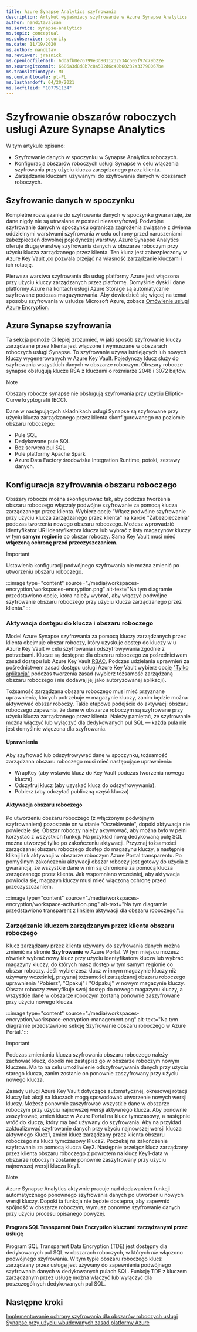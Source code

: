 ```yaml
---
title: Azure Synapse Analytics szyfrowania
description: Artykuł wyjaśniacy szyfrowanie w Azure Synapse Analytics
author: nanditavalsan
ms.service: synapse-analytics
ms.topic: conceptual
ms.subservice: security
ms.date: 11/19/2020
ms.author: nanditav
ms.reviewer: jrasnick
ms.openlocfilehash: 6ddafb0e76799e3d8011232534c505f97c79b22e
ms.sourcegitcommit: 6686a3d8d8b7c8a582d6c40b60232a33798067be
ms.translationtype: MT
ms.contentlocale: pl-PL
ms.lasthandoff: 04/20/2021
ms.locfileid: "107751134"
---
```

# <a name="encryption-for-azure-synapse-analytics-workspaces"></a>Szyfrowanie obszarów roboczych usługi Azure Synapse Analytics

W tym artykule opisano:
* Szyfrowanie danych w spoczynku w Synapse Analytics roboczych.
* Konfiguracja obszarów roboczych usługi Synapse w celu włączenia szyfrowania przy użyciu klucza zarządzanego przez klienta.
* Zarządzanie kluczami używanymi do szyfrowania danych w obszarach roboczych.

## <a name="encryption-of-data-at-rest"></a>Szyfrowanie danych w spoczynku

Kompletne rozwiązanie do szyfrowania danych w spoczynku gwarantuje, że dane nigdy nie są utrwalane w postaci niezaszyfrowej. Podwójne szyfrowanie danych w spoczynku ogranicza zagrożenia związane z dwiema oddzielnymi warstwami szyfrowania w celu ochrony przed naruszeniami zabezpieczeń dowolnej pojedynczej warstwy. Azure Synapse Analytics oferuje drugą warstwę szyfrowania danych w obszarze roboczym przy użyciu klucza zarządzanego przez klienta. Ten klucz jest zabezpieczony w Azure Key Vault [,](../../key-vault/general/overview.md)co pozwala przejąć na własność zarządzanie kluczami i ich rotację.

Pierwsza warstwa szyfrowania dla usług platformy Azure jest włączona przy użyciu kluczy zarządzanych przez platformę. Domyślnie dyski i dane platformy Azure na kontach usługi Azure Storage są automatycznie szyfrowane podczas magazynowania. Aby dowiedzieć się więcej na temat sposobu szyfrowania w usłudze Microsoft Azure, zobacz [Omówienie usługi Azure Encryption.](../../security/fundamentals/encryption-overview.md)

## <a name="azure-synapse-encryption"></a>Azure Synapse szyfrowania

Ta sekcja pomoże Ci lepiej zrozumieć, w jaki sposób szyfrowanie kluczy zarządzane przez klienta jest włączone i wymuszane w obszarach roboczych usługi Synapse. To szyfrowanie używa istniejących lub nowych kluczy wygenerowanych w Azure Key Vault. Pojedynczy klucz służy do szyfrowania wszystkich danych w obszarze roboczym. Obszary robocze synapse obsługują klucze RSA z kluczami o rozmiarze 2048 i 3072 bajtów.

> [!NOTE]
> Obszary robocze synapse nie obsługują szyfrowania przy użyciu Elliptic-Curve kryptografii (ECC).

Dane w następujących składnikach usługi Synapse są szyfrowane przy użyciu klucza zarządzanego przez klienta skonfigurowanego na poziomie obszaru roboczego:
* Pule SQL
 * Dedykowane pule SQL
 * Bez serwera pul SQL
* Pule platformy Apache Spark
* Azure Data Factory środowiska Integration Runtime, potoki, zestawy danych.

## <a name="workspace-encryption-configuration"></a>Konfiguracja szyfrowania obszaru roboczego

Obszary robocze można skonfigurować tak, aby podczas tworzenia obszaru roboczego włączały podwójne szyfrowanie za pomocą klucza zarządzanego przez klienta. Wybierz opcję "Włącz podwójne szyfrowanie przy użyciu klucza zarządzanego przez klienta" na karcie "Zabezpieczenia" podczas tworzenia nowego obszaru roboczego. Możesz wprowadzić identyfikator URI identyfikatora klucza lub wybrać z listy magazynów kluczy w tym **samym regionie** co obszar roboczy. Sama Key Vault musi mieć **włączoną ochronę przed przeczyszczaniem.**

> [!IMPORTANT]
> Ustawienia konfiguracji podwójnego szyfrowania nie można zmienić po utworzeniu obszaru roboczego.

:::image type="content" source="./media/workspaces-encryption/workspaces-encryption.png" alt-text="Na tym diagramie przedstawiono opcję, która należy wybrać, aby włączyć podwójne szyfrowanie obszaru roboczego przy użyciu klucza zarządzanego przez klienta.":::

### <a name="key-access-and-workspace-activation"></a>Aktywacja dostępu do klucza i obszaru roboczego

Model Azure Synapse szyfrowania za pomocą kluczy zarządzanych przez klienta obejmuje obszar roboczy, który uzyskuje dostęp do kluczy w u Azure Key Vault w celu szyfrowania i odszyfrowywania zgodnie z potrzebami. Klucze są dostępne dla obszaru roboczego za pośrednictwem zasad dostępu lub Azure Key Vault [RBAC.](../../key-vault/general/rbac-guide.md) Podczas udzielania uprawnień za pośrednictwem zasad dostępu usługi Azure Key Vault wybierz opcję ["Tylko aplikacja"](../../key-vault/general/security-overview.md#key-vault-authentication-options) podczas tworzenia zasad (wybierz tożsamość zarządzaną obszaru roboczego i nie dodawaj jej jako autoryzowanej aplikacji).

 Tożsamość zarządzana obszaru roboczego musi mieć przyznane uprawnienia, których potrzebuje w magazynie kluczy, zanim będzie można aktywować obszar roboczy. Takie etapowe podejście do aktywacji obszaru roboczego zapewnia, że dane w obszarze roboczym są szyfrowane przy użyciu klucza zarządzanego przez klienta. Należy pamiętać, że szyfrowanie można włączyć lub wyłączyć dla dedykowanych pul SQL — każda pula nie jest domyślnie włączona dla szyfrowania.

#### <a name="permissions"></a>Uprawnienia

Aby szyfrować lub odszyfrowywać dane w spoczynku, tożsamość zarządzana obszaru roboczego musi mieć następujące uprawnienia:
* WrapKey (aby wstawić klucz do Key Vault podczas tworzenia nowego klucza).
* Odszyfruj klucz (aby uzyskać klucz do odszyfrowywania).
* Pobierz (aby odczytać publiczną część klucza)

#### <a name="workspace-activation"></a>Aktywacja obszaru roboczego

Po utworzeniu obszaru roboczego (z włączonym podwójnym szyfrowaniem) pozostanie on w stanie "Oczekiwanie", dopóki aktywacja nie powiedzie się. Obszar roboczy należy aktywować, aby można było w pełni korzystać z wszystkich funkcji. Na przykład nową dedykowaną pulę SQL można utworzyć tylko po zakończeniu aktywacji. Przyznaj tożsamości zarządzanej obszaru roboczego dostęp do magazynu kluczy, a następnie kliknij link aktywacji w obszarze roboczym Azure Portal transparentu. Po pomyślnym zakończeniu aktywacji obszar roboczy jest gotowy do użycia z gwarancją, że wszystkie dane w nim są chronione za pomocą klucza zarządzanego przez klienta. Jak wspomniano wcześniej, aby aktywacja powiodła się, magazyn kluczy musi mieć włączoną ochronę przed przeczyszczaniem.

:::image type="content" source="./media/workspaces-encryption/workspace-activation.png" alt-text="Na tym diagramie przedstawiono transparent z linkiem aktywacji dla obszaru roboczego.":::


### <a name="manage-the-workspace-customer-managed-key"></a>Zarządzanie kluczem zarządzanym przez klienta obszaru roboczego 

Klucz zarządzany przez klienta używany do szyfrowania danych można zmienić na stronie **Szyfrowanie** w Azure Portal. W tym miejscu możesz również wybrać nowy klucz przy użyciu identyfikatora klucza lub wybrać magazyny kluczy, do których masz dostęp w tym samym regionie co obszar roboczy. Jeśli wybierzesz klucz w innym magazynie kluczy niż używany wcześniej, przyznaj tożsamości zarządzanej obszaru roboczego uprawnienia "Pobierz", "Opakuj" i "Odpakuj" w nowym magazynie kluczy. Obszar roboczy zweryfikuje swój dostęp do nowego magazynu kluczy, a wszystkie dane w obszarze roboczym zostaną ponownie zaszyfrowane przy użyciu nowego klucza.

:::image type="content" source="./media/workspaces-encryption/workspace-encryption-management.png" alt-text="Na tym diagramie przedstawiono sekcję Szyfrowanie obszaru roboczego w Azure Portal.":::

>[!IMPORTANT]
>Podczas zmieniania klucza szyfrowania obszaru roboczego należy zachować klucz, dopóki nie zastąpisz go w obszarze roboczym nowym kluczem. Ma to na celu umożliwienie odszyfrowywania danych przy użyciu starego klucza, zanim zostanie on ponownie zaszyfrowany przy użyciu nowego klucza.

Zasady usługi Azure Key Vault dotyczące automatycznej, okresowej rotacji kluczy lub akcji na kluczach mogą spowodować utworzenie nowych wersji kluczy. Możesz ponownie zaszyfrować wszystkie dane w obszarze roboczym przy użyciu najnowszej wersji aktywnego klucza. Aby ponownie zaszyfrować, zmień klucz w Azure Portal na klucz tymczasowy, a następnie wróć do klucza, który ma być używany do szyfrowania. Aby na przykład zaktualizować szyfrowanie danych przy użyciu najnowszej wersji klucza aktywnego Klucz1, zmień klucz zarządzany przez klienta obszaru roboczego na klucz tymczasowy Klucz2. Poczekaj na zakończenie szyfrowania za pomocą klucza Key2. Następnie przełącz klucz zarządzany przez klienta obszaru roboczego z powrotem na klucz Key1-data w obszarze roboczym zostanie ponownie zaszyfrowany przy użyciu najnowszej wersji klucza Key1.

> [!NOTE]
> Azure Synapse Analytics aktywnie pracuje nad dodawaniem funkcji automatycznego ponownego szyfrowania danych po utworzeniu nowych wersji kluczy. Dopóki ta funkcja nie będzie dostępna, aby zapewnić spójność w obszarze roboczym, wymusz ponowne szyfrowanie danych przy użyciu procesu opisanego powyżej.

#### <a name="sql-transparent-data-encryption-with-service-managed-keys"></a>Program SQL Transparent Data Encryption kluczami zarządzanymi przez usługę

Program SQL Transparent Data Encryption (TDE) jest dostępny dla dedykowanych pul SQL w obszarach roboczych, w których *nie* włączono podwójnego szyfrowania. W tym typie obszaru roboczego klucz zarządzany przez usługę jest używany do zapewnienia podwójnego szyfrowania danych w dedykowanych pulach SQL. Funkcję TDE z kluczem zarządzanym przez usługę można włączyć lub wyłączyć dla poszczególnych dedykowanych pul SQL.

## <a name="next-steps"></a>Następne kroki

[Implementowanie ochrony szyfrowania dla obszarów roboczych usługi Synapse przy użyciu wbudowanych zasad platformy Azure](../policy-reference.md)

